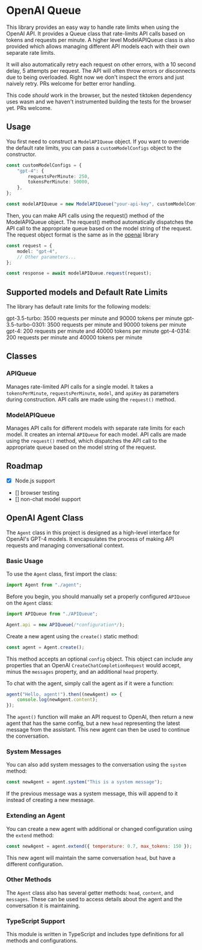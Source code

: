 # OpenAI Queue

This library provides an easy way to handle rate limits when using the OpenAI API. It provides a Queue class that rate-limits API calls based on tokens and requests per minute. A higher level ModelAPIQueue class is also provided which allows managing different API models each with their own separate rate limits.

It will also automatically retry each request on other errors, with a 10 second delay, 5 attempts per request. The API will often throw errors or disconnects due to being overloaded. Right now we don't inspect the errors and just naively retry. PRs welcome for better error handling.

This code _should_ work in the browser, but the nested tiktoken dependency uses wasm and we haven't instrumented building the tests for the browser yet. PRs welcome.

## Usage

You first need to construct a `ModelAPIQueue` object. If you want to override the default rate limits, you can pass a `customModelConfigs` object to the constructor.

```typescript
const customModelConfigs = {
    "gpt-4": {
        requestsPerMinute: 250,
        tokensPerMinute: 50000,
    },
};

const modelAPIQueue = new ModelAPIQueue("your-api-key", customModelConfigs);
```

Then, you can make API calls using the request() method of the ModelAPIQueue object. The request() method automatically dispatches the API call to the appropriate queue based on the model string of the request. The request object format is the same as in the [openai](https://github.com/openai/openai-node) library

```typescript
const request = {
    model: "gpt-4",
    // Other parameters...
};

const response = await modelAPIQueue.request(request);
```

## Supported models and Default Rate Limits

The library has default rate limits for the following models:

gpt-3.5-turbo: 3500 requests per minute and 90000 tokens per minute
gpt-3.5-turbo-0301: 3500 requests per minute and 90000 tokens per minute
gpt-4: 200 requests per minute and 40000 tokens per minute
gpt-4-0314: 200 requests per minute and 40000 tokens per minute

## Classes

### APIQueue

Manages rate-limited API calls for a single model. It takes a `tokensPerMinute`, `requestsPerMinute`, `model`, and `apiKey` as parameters during construction. API calls are made using the `request()` method.

### ModelAPIQueue

Manages API calls for different models with separate rate limits for each model. It creates an internal `APIQueue` for each model. API calls are made using the `request()` method, which dispatches the API call to the appropriate queue based on the model string of the request.

## Roadmap

-   [x] Node.js support
-   [] browser testing
-   [] non-chat model support

## OpenAI Agent Class

The `Agent` class in this project is designed as a high-level interface for OpenAI's GPT-4 models. It encapsulates the process of making API requests and managing conversational context.

### Basic Usage

To use the `Agent` class, first import the class:

```javascript
import Agent from "./agent";
```

Before you begin, you should manually set a properly configured `APIQueue` on the `Agent` class:

```javascript
import APIQueue from "./APIQueue";

Agent.api = new APIQueue(/*configuration*/);
```

Create a new agent using the `create()` static method:

```javascript
const agent = Agent.create();
```

This method accepts an optional `config` object. This object can include any properties that an OpenAI `CreateChatCompletionRequest` would accept, minus the `messages` property, and an additional `head` property.

To chat with the agent, simply call the agent as if it were a function:

```javascript
agent("Hello, agent!").then((newAgent) => {
    console.log(newAgent.content);
});
```

The `agent()` function will make an API request to OpenAI, then return a new agent that has the same config, but a new `head` representing the latest message from the assistant. This new agent can then be used to continue the conversation.

### System Messages

You can also add system messages to the conversation using the `system` method:

```javascript
const newAgent = agent.system("This is a system message");
```

If the previous message was a system message, this will append to it instead of creating a new message.

### Extending an Agent

You can create a new agent with additional or changed configuration using the `extend` method:

```javascript
const newAgent = agent.extend({ temperature: 0.7, max_tokens: 150 });
```

This new agent will maintain the same conversation `head`, but have a different configuration.

### Other Methods

The `Agent` class also has several getter methods: `head`, `content`, and `messages`. These can be used to access details about the agent and the conversation it is maintaining.

### TypeScript Support

This module is written in TypeScript and includes type definitions for all methods and configurations.
